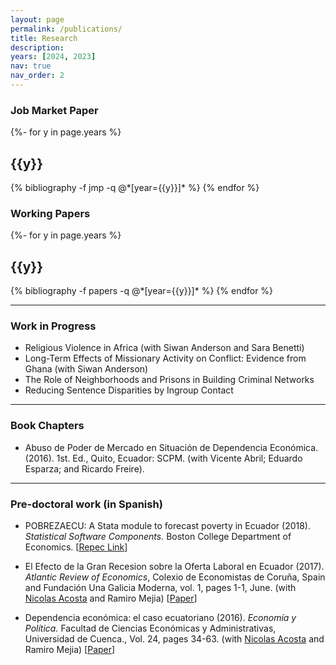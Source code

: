 ```yaml
---
layout: page
permalink: /publications/
title: Research
description: 
years: [2024, 2023]
nav: true
nav_order: 2
---
```



<!-- _pages/publications.md -->
<h3> Job Market Paper </h3>

<div class="publications">
  {%- for y in page.years %}
    <h2 class="year">{{y}}</h2>
    {% bibliography -f jmp -q @*[year={{y}}]* %}
  {% endfor %}
</div>


<h3> Working Papers </h3>

<div class="publications">
  {%- for y in page.years %}
    <h2 class="year">{{y}}</h2>
    {% bibliography -f papers -q @*[year={{y}}]* %}
  {% endfor %}
</div>

---
### Work in Progress

- Religious Violence in Africa (with Siwan Anderson and Sara Benetti)
- Long-Term Effects of Missionary Activity on Conflict: Evidence from Ghana (with Siwan Anderson)
- The Role of Neighborhoods and Prisons in Building Criminal Networks
- Reducing Sentence Disparities by Ingroup Contact

---
### Book Chapters

- Abuso de Poder de Mercado en Situación de Dependencia Económica. (2016). 1st. Ed., Quito, Ecuador: SCPM. (with Vicente Abril; Eduardo Esparza; and Ricardo Freire).


---
### Pre-doctoral work (in Spanish)

- POBREZAECU: A Stata module to forecast poverty in Ecuador (2018). *Statistical Software Components.* Boston College Department of Economics. [[Repec Link](https://ideas.repec.org/c/boc/bocode/s458309.html)]

- El Efecto de la Gran Recesion sobre la Oferta Laboral en Ecuador (2017). *Atlantic Review of Economics*, Colexio de Economistas de Coruña, Spain and Fundación Una Galicia Moderna, vol. 1, pages 1-1, June.  (with [Nicolas Acosta](https://puceinvestiga.puce.edu.ec/en/persons/hugo-nicol%C3%A1s-acosta-gonz%C3%A1lez) and Ramiro Mejia) [[Paper](http://www.unagaliciamoderna.com/eawp/coldata/upload/Vol1_17_Oferta_Laboral_Ecuador.pdf)]

- Dependencia económica: el caso ecuatoriano (2016). *Economía y Política.* Facultad de Ciencias Económicas y Administrativas, Universidad de Cuenca., Vol. 24, pages 34-63. (with [Nicolas Acosta](https://puceinvestiga.puce.edu.ec/en/persons/hugo-nicol%C3%A1s-acosta-gonz%C3%A1lez) and Ramiro Mejia) [[Paper](https://dspace.ucuenca.edu.ec/bitstream/123456789/30213/1/1179-3607-1-PB.pdf)]
